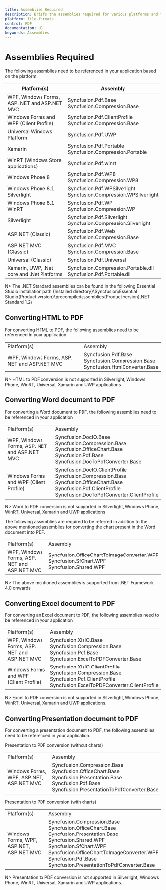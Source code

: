 ```yaml
---
title: Assemblies Required
description: Briefs the assemblies required for various platforms and frameworks.
platform: file-formats
control: PDF
documentation: UG
keywords: Assemblies
---
```

# Assemblies Required

The following assemblies need to be referenced in your application based on the platform.
<table>
<tr>
<thead>
<th>
Platform(s)</th>
<th>
Assembly
</th>
</thead>
</tr>
<tr>
<td>
WPF, Windows Forms, ASP. NET and ASP.NET MVC<br/></td><td>
Syncfusion.Pdf.Base<br/>Syncfusion.Compression.Base<br/></td></tr>
<tr>
<td>
Windows Forms and WPF (Client Profile)<br/></td><td>
Syncfusion.Pdf.ClientProfile<br/>Syncfusion.Compression.Base<br/></td></tr>
<tr>
<td>
Universal Windows Platform<br/></td><td>
Syncfusion.Pdf.UWP<br/></td></tr>
<tr>
<td>
Xamarin<br/></td><td>
Syncfusion.Pdf.Portable<br/>Syncfusion.Compression.Portable<br/></td></tr>
<tr>
<td>
WinRT (Windows Store applications)<br/></td><td>
Syncfusion.Pdf.winrt<br/></td></tr>
<tr>
<td>
Windows Phone 8<br/></td><td>
Syncfusion.Pdf.WP8<br/>Syncfusion.Compression.WP8<br/></td></tr>
<tr>
<td>
Windows Phone 8.1 Silverlight<br/></td><td>
Syncfusion.Pdf.WPSilverlight<br/>Syncfusion.Compression.WPSilverlight<br/></td></tr>
<tr>
<td>
Windows Phone 8.1 WinRT<br/></td><td>
Syncfusion.Pdf.WP<br/>Syncfusion.Compression.WP<br/></td></tr>
<tr>
<td>
Silverlight<br/></td><td>
Syncfusion.Pdf.Silverlight<br/>Syncfusion.Compression.Silverlight<br/></td></tr>
<tr>
<td>
ASP.NET (Classic)<br/></td><td>
Syncfusion.Pdf.Web<br/>Syncfusion.Compression.Base<br/></td></tr>
<tr>
<td>
ASP.NET MVC (Classic)<br/></td><td>
Syncfusion.Pdf.MVC<br/>Syncfusion.Compression.Base<br/></td></tr>
<tr>
<td>
Universal (Classic)<br/></td><td>
Syncfusion.Pdf.Universal<br/></td></tr>
<tr>
<td>
Xamarin, UWP, .Net core and .Net Platforms<br/></td><td>
Syncfusion.Compression.Portable.dll<br/>
Syncfusion.Pdf.Portable.dll
<br/></td></tr>
</table>

N> The .NET Standard assemblies can be found in the following Essential Studio installation path
{Installed directory}\Syncfusion\Essential Studio\{Product version}\precompiledassemblies\{Product version}\.NET Standard 1.2\


## Converting HTML to PDF

For converting HTML to PDF, the following assemblies need to be referenced in your application
<table>
<tr>
<td>
Platform(s)<br/></td><td>
Assembly<br/></td></tr>
<tr>
<td>
WPF, Windows Forms, ASP. NET and ASP.NET MVC<br/></td><td>
Syncfusion.Pdf.Base<br/>Syncfusion.Compression.Base<br/>Syncfusion.HtmlConverter.Base<br/></td></tr>
</table>

N> HTML to PDF conversion is not supported in Silverlight, Windows Phone, WinRT, Universal, Xamarin and UWP applications

## Converting Word document to PDF

For converting a Word document to PDF, the following assemblies need to be referenced in your application
<table>
<tr>
<td>
Platform(s)<br/></td><td>
Assembly<br/></td></tr>
<tr>
<td>
WPF, Windows Forms, ASP. NET and ASP.NET MVC<br/></td><td>
Syncfusion.DocIO.Base<br/>Syncfusion.Compression.Base<br/>Syncfusion.OfficeChart.Base<br/>Syncfusion.Pdf.Base<br/>Syncfusion.DocToPdfConverter.Base<br/></td></tr>
<tr>
<td>
Windows Forms and WPF (Client Profile)<br/></td><td>
Syncfusion.DocIO.ClientProfile<br/>Syncfusion.Compression.Base<br/>Syncfusion.OfficeChart.Base<br/>Syncfusion.Pdf.ClientProfile<br/>Syncfusion.DocToPdfConverter.ClientProfile<br/></td></tr>
</table>

N> Word to PDF conversion is not supported in Silverlight, Windows Phone, WinRT, Universal, Xamarin and UWP applications

The following assemblies are required to be referred in addition to the above mentioned assemblies for converting the chart present in the Word document into PDF.
<table>
<tr>
<td>
Platform(s)<br/></td><td>
Assembly<br/></td></tr>
<tr>
<td>
WPF, Windows Forms, ASP. NET and ASP.NET MVC<br/></td><td>
Syncfusion.OfficeChartToImageConverter.WPF<br/>Syncfusion.SfChart.WPF<br/>Syncfusion.Shared.WPF<br/></td></tr>
</table>

N> The above mentioned assemblies is supported from .NET Framework 4.0 onwards

## Converting Excel document to PDF

For converting an Excel document to PDF, the following assemblies need to be referenced in your application
<table>
<tr>
<td>
Platform(s)<br/></td><td>
Assembly<br/></td></tr>
<tr>
<td>
WPF, Windows Forms, ASP. NET and ASP.NET MVC<br/></td><td>
Syncfusion.XlsIO.Base<br/>Syncfusion.Compression.Base<br/>Syncfusion.Pdf.Base<br/>Syncfusion.ExcelToPDFConverter.Base<br/></td></tr>
<tr>
<td>
Windows Forms and WPF (Client Profile)<br/></td><td>
Syncfusion.XlsIO.ClientProfile<br/>Syncfusion.Compression.Base<br/>Syncfusion.Pdf.ClientProfile<br/>Syncfusion.ExcelToPDFConverter.ClientProfile<br/></td></tr>
</table>

N> Excel to PDF conversion is not supported in Silverlight, Windows Phone, WinRT, Universal, Xamarin and UWP applications.

## Converting Presentation document to PDF

For converting a presentation document to PDF, the following assemblies need to be referenced in your application.

Presentation to PDF conversion (without charts)
<table>
<tr>
<td>
Platform(s)<br/></td><td>
Assembly<br/></td></tr>
<tr>
<td>
Windows Forms, WPF, ASP.NET, ASP.NET MVC<br/></td><td>Syncfusion.Compression.Base <br/>Syncfusion.OfficeChart.Base<br/>Syncfusion.Presentation.Base<br/>Syncfusion.Pdf.Base<br/>Syncfusion.PresentationToPdfConverter.Base<br/></td></tr>
</table>
Presentation to PDF conversion (with charts)
<table>
<tr>
<td>
Platform(s)<br/></td><td>
Assembly<br/></td></tr>
<tr>
<td>
Windows Forms, WPF, ASP.NET, ASP.NET MVC<br/></td><td>Syncfusion.Compression.Base<br/>Syncfusion.OfficeChart.Base<br/>Syncfusion.Presentation.Base<br/>Syncfusion.Shared.WPF<br/>Syncfusion.SfChart.WPF<br/>Syncfusion.OfficeChartToImageConverter.WPF<br/>Syncfusion.Pdf.Base<br/>Syncfusion.PresentationToPdfConverter.Base<br/></td></tr>
</table>

N> Presentation to PDF conversion is not supported in Silverlight, Windows Phone, WinRT, Universal, Xamarin and UWP applications.
